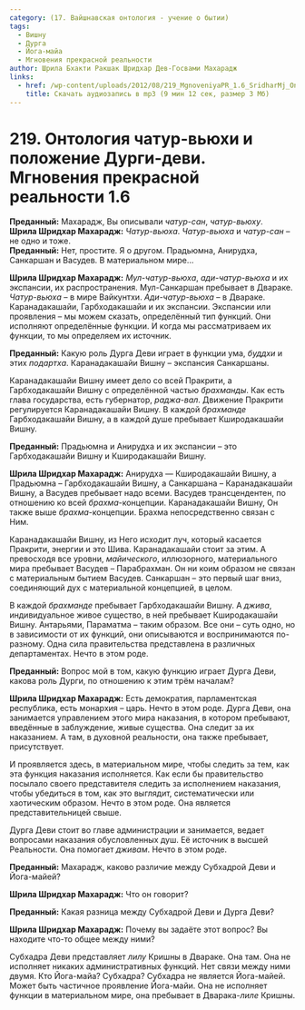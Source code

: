 ```yaml
---
category: (17. Вайшнавская онтология - учение о бытии)
tags:
  - Вишну
  - Дурга
  - Йога-майа
  - Мгновения прекрасной реальности
author: Шрила Бхакти Ракшак Шридхар Дев-Госвами Махарадж
links:
  - href: /wp-content/uploads/2012/08/219_MgnoveniyaPR_1.6_SridharMj_Ontologiya_chatur-vyuhi_i_poloоeniye_Durgi-devi.mp3
    title: Скачать аудиозапись в mp3 (9 мин 12 сек, размер 3 Мб)
---
```


# 219. Онтология чатур-вьюхи и положение Дурги-деви. Мгновения прекрасной реальности 1.6

**Преданный:** Махарадж, Вы описывали *чатур-сан*, *чатур-вьюху*.\
**Шрила Шридхар Махарадж:** *Чатур-вьюха*. *Чатур-вьюха* и *чатур-сан* – не одно и тоже.\
**Преданный:** Нет, простите. Я о другом. Прадьюмна, Анирудха, Санкаршан и Васудев. В материальном мире…

**Шрила Шридхар Махарадж:** *Мул-чатур-вьюха*, *ади-чатур-вьюха* и их экспансии, их распространения. Мул-Санкаршан пребывает в Двараке. *Чатур-вьюха* – в мире Вайкунтхи. *Ади-чатур-вьюха* – в Двараке. Каранадакашайи, Гарбходакашайи и их экспансии. Экспансии или проявления – мы можем сказать, определённый тип функций. Они исполняют определённые функции. И когда мы рассматриваем их функции, то мы определяем их источник.

**Преданный:** Какую роль Дурга Деви играет в функции ума, *буддхи* и этих *подартха*. Каранадакашайи Вишну – экспансия Санкаршаны.

Каранадакашайи Вишну имеет дело со всей Пракрити, а Гарбходакашайи Вишну с определённой частью *брахманды*. Как есть глава государства, есть губернатор, *раджа-вал*. Движение Пракрити регулируется Каранадакашайи Вишну. В каждой *брахманде* Гарбходакашайи Вишну, а в каждой душе пребывает Кширодакашайи Вишну.

**Преданный:** Прадьюмна и Анирудха и их экспансии – это Гарбходакашайи Вишну и Кширодакашайи Вишну.

**Шрила Шридхар Махарадж:** Анирудха — Кширодакашайи Вишну, а Прадьюмна – Гарбходакашайи Вишну, а Санкаршана – Каранадакашайи Вишну, а Васудев пребывает надо всеми. Васудев трансцендентен, по отношению ко всей *брахма*-концепции. Каранадакашайи Вишну, Он также выше *брахма*-концепции. Брахма непосредственно связан с Ним.

Каранадакашайи Вишну, из Него исходит луч, который касается Пракрити, энергии и это Шива. Каранадакашайи стоит за этим. А превосходя все уровни, *майического*, иллюзорного, материального мира пребывает Васудев – Парабрахман. Он ни коим образом не связан с материальным бытием Васудев. Санкаршан – это первый шаг вниз, соединяющий дух с материальной концепцией, в целом.

В каждой *брахманде* пребывает Гарбходакашайи Вишну. А *джива*, индивидуальное живое существо, в ней пребывает Кширодакашайи Вишну. Антарьями, Параматма – таким образом. Все они – суть одно, но в зависимости от их функций, они описываются и воспринимаются по-разному. Одна сила правительства представлена в различных департаментах. Нечто в этом роде.

**Преданный:** Вопрос мой в том, какую функцию играет Дурга Деви, какова роль Дурги, по отношению к этим трём началам?

**Шрила Шридхар Махарадж:** Есть демократия, парламентская республика, есть монархия – царь. Нечто в этом роде. Дурга Деви, она занимается управлением этого мира наказания, в котором пребывают, введённые в заблуждение, живые существа. Она следит за их наказанием. А там, в духовной реальности, она также пребывает, присутствует.

И проявляется здесь, в материальном мире, чтобы следить за тем, как эта функция наказания исполняется. Как если бы правительство посылало своего представителя следить за исполнением наказания, чтобы убедиться в том, как это выглядит, систематически или хаотическим образом. Нечто в этом роде. Она является представительницей свыше.

Дурга Деви стоит во главе администрации и занимается, ведает вопросами наказания обусловленных душ. Её источник в высшей Реальности. Она помогает *дживам*. Нечто в этом роде.

**Преданный:** Махарадж, каково различие между Субхадрой Деви и Йога-майей?

**Шрила Шридхар Махарадж:** Что он говорит?

**Преданный:** Какая разница между Субхадрой Деви и Дурга Деви?

**Шрила Шридхар Махарадж:** Почему вы задаёте этот вопрос? Вы находите что-то общее между ними?

Субхадра Деви представляет *лилу* Кришны в Двараке. Она там. Она не исполняет никаких административных функций. Нет связи между ними двумя. Кто Йога-майа? Субхадра? Субхадра не является Йога-майей. Может быть частичное проявление Йога-майи. Она не исполняет функции в материальном мире, она пребывает в Дварака-*лиле* Кришны.

